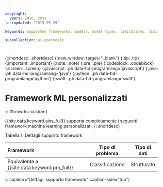 ```yaml
---

copyright:
  years: 2018, 2019
lastupdated: "2019-05-29"

keywords: supported frameworks, models, model types, limitations, limits, custom machine learning engine, custom

subcollection: ai-openscale

---
```


{:shortdesc: .shortdesc}
{:new_window: target="_blank"}
{:tip: .tip}
{:important: .important}
{:note: .note}
{:pre: .pre}
{:codeblock: .codeblock}
{:screen: .screen}
{:javascript: .ph data-hd-programlang='javascript'}
{:java: .ph data-hd-programlang='java'}
{:python: .ph data-hd-programlang='python'}
{:swift: .ph data-hd-programlang='swift'}

# Framework ML personalizzati
{: #frmwrks-custom}

{{site.data.keyword.aios_full}} supporta completamente i seguenti framework machine learning personalizzati:
{: shortdesc}

Tabella 1. Dettagli supporto framework

| Framework | Tipo di problema | Tipo di dati |
|:---|:---:|:---:|
| Equivalente a {{site.data.keyword.pm_full}} | Classificazione | Strutturato |
{: caption="Dettagli supporto framework" caption-side="top"}



